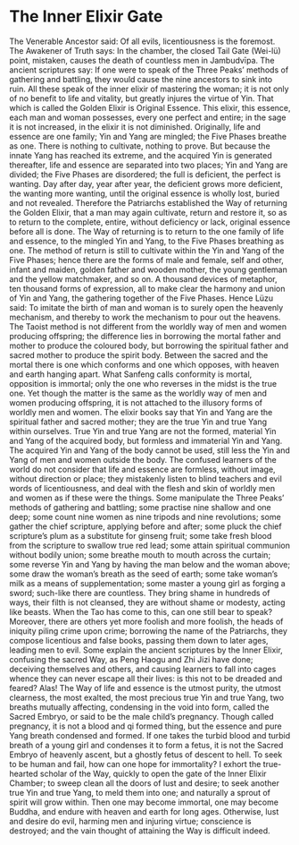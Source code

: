 # The Inner Elixir Gate

The Venerable Ancestor said: Of all evils, licentiousness is the foremost. The Awakener of Truth says: In the chamber, the closed Tail Gate (Wei-lü) point, mistaken, causes the death of countless men in Jambudvīpa. The ancient scriptures say: If one were to speak of the Three Peaks’ methods of gathering and battling, they would cause the nine ancestors to sink into ruin. All these speak of the inner elixir of mastering the woman; it is not only of no benefit to life and vitality, but greatly injures the virtue of Yin. That which is called the Golden Elixir is Original Essence. This elixir, this essence, each man and woman possesses, every one perfect and entire; in the sage it is not increased, in the elixir it is not diminished. Originally, life and essence are one family; Yin and Yang are mingled; the Five Phases breathe as one. There is nothing to cultivate, nothing to prove. But because the innate Yang has reached its extreme, and the acquired Yin is generated thereafter, life and essence are separated into two places; Yin and Yang are divided; the Five Phases are disordered; the full is deficient, the perfect is wanting. Day after day, year after year, the deficient grows more deficient, the wanting more wanting, until the original essence is wholly lost, buried and not revealed. Therefore the Patriarchs established the Way of returning the Golden Elixir, that a man may again cultivate, return and restore it, so as to return to the complete, entire, without deficiency or lack, original essence before all is done. The Way of returning is to return to the one family of life and essence, to the mingled Yin and Yang, to the Five Phases breathing as one. The method of return is still to cultivate within the Yin and Yang of the Five Phases; hence there are the forms of male and female, self and other, infant and maiden, golden father and wooden mother, the young gentleman and the yellow matchmaker, and so on. A thousand devices of metaphor, ten thousand forms of expression, all to make clear the harmony and union of Yin and Yang, the gathering together of the Five Phases. Hence Lüzu said: To imitate the birth of man and woman is to surely open the heavenly mechanism, and thereby to work the mechanism to pour out the heavens. The Taoist method is not different from the worldly way of men and women producing offspring; the difference lies in borrowing the mortal father and mother to produce the coloured body, but borrowing the spiritual father and sacred mother to produce the spirit body. Between the sacred and the mortal there is one which conforms and one which opposes, with heaven and earth hanging apart. What Sanfeng calls conformity is mortal, opposition is immortal; only the one who reverses in the midst is the true one. Yet though the matter is the same as the worldly way of men and women producing offspring, it is not attached to the illusory forms of worldly men and women. The elixir books say that Yin and Yang are the spiritual father and sacred mother; they are the true Yin and true Yang within ourselves. True Yin and true Yang are not the formed, material Yin and Yang of the acquired body, but formless and immaterial Yin and Yang. The acquired Yin and Yang of the body cannot be used, still less the Yin and Yang of men and women outside the body. The confused learners of the world do not consider that life and essence are formless, without image, without direction or place; they mistakenly listen to blind teachers and evil words of licentiousness, and deal with the flesh and skin of worldly men and women as if these were the things. Some manipulate the Three Peaks’ methods of gathering and battling; some practise nine shallow and one deep; some count nine women as nine tripods and nine revolutions; some gather the chief scripture, applying before and after; some pluck the chief scripture’s plum as a substitute for ginseng fruit; some take fresh blood from the scripture to swallow true red lead; some attain spiritual communion without bodily union; some breathe mouth to mouth across the curtain; some reverse Yin and Yang by having the man below and the woman above; some draw the woman’s breath as the seed of earth; some take woman’s milk as a means of supplementation; some master a young girl as forging a sword; such-like there are countless. They bring shame in hundreds of ways, their filth is not cleansed, they are without shame or modesty, acting like beasts. When the Tao has come to this, can one still bear to speak?
Moreover, there are others yet more foolish and more foolish, the heads of iniquity piling crime upon crime; borrowing the name of the Patriarchs, they compose licentious and false books, passing them down to later ages, leading men to evil. Some explain the ancient scriptures by the Inner Elixir, confusing the sacred Way, as Peng Haogu and Zhi Jizi have done; deceiving themselves and others, and causing learners to fall into cages whence they can never escape all their lives: is this not to be dreaded and feared?
Alas! The Way of life and essence is the utmost purity, the utmost clearness, the most exalted, the most precious true Yin and true Yang, two breaths mutually affecting, condensing in the void into form, called the Sacred Embryo, or said to be the male child’s pregnancy. Though called pregnancy, it is not a blood and qi formed thing, but the essence and pure Yang breath condensed and formed. If one takes the turbid blood and turbid breath of a young girl and condenses it to form a fetus, it is not the Sacred Embryo of heavenly ascent, but a ghostly fetus of descent to hell. To seek to be human and fail, how can one hope for immortality?
I exhort the true-hearted scholar of the Way, quickly to open the gate of the Inner Elixir Chamber; to sweep clean all the doors of lust and desire; to seek another true Yin and true Yang, to meld them into one; and naturally a sprout of spirit will grow within. Then one may become immortal, one may become Buddha, and endure with heaven and earth for long ages. Otherwise, lust and desire do evil, harming men and injuring virtue; conscience is destroyed; and the vain thought of attaining the Way is difficult indeed.
